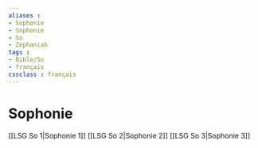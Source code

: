 ```yaml
---
aliases : 
- Sophonie
- Sophonie
- So
- Zephaniah
tags : 
- Bible/So
- français
cssclass : français
---
```


# Sophonie

[[LSG So 1|Sophonie 1]]
[[LSG So 2|Sophonie 2]]
[[LSG So 3|Sophonie 3]]

